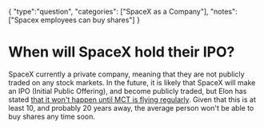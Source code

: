{
    "type":"question",
    "categories": ["SpaceX as a Company"],
    "notes": ["Spacex employees can buy shares"]
}

# When will SpaceX hold their IPO?

SpaceX currently a private company, meaning that they are not publicly traded on any stock markets. In the future, it is likely that SpaceX will make an IPO (Initial Public Offering), and become publicly traded, but Elon has stated [that it won't happen until MCT is flying regularly](https://twitter.com/elonmusk/status/342566837852200960). Given that this is at least 10, and probably 20 years away, the average person won't be able to buy shares any time soon.
